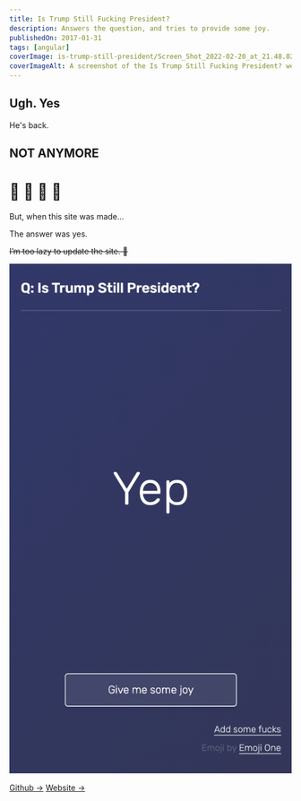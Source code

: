 ```yaml
---
title: Is Trump Still Fucking President?
description: Answers the question, and tries to provide some joy.
publishedOn: 2017-01-31
tags: [angular]
coverImage: is-trump-still-president/Screen_Shot_2022-02-20_at_21.48.02.png
coverImageAlt: A screenshot of the Is Trump Still Fucking President? website, showing a large "NO" with confetti and a party hat.
---
```


## Ugh. Yes

He's back.

## NOT ANYMORE

# 🎉 🥳 🎉 🥳

But, when this site was made...

The answer was yes.

~~I’m too lazy to update the site. 😬~~

![Screen Shot 2022-02-20 at 21.48.02.png](is-trump-still-president/Screen_Shot_2022-02-20_at_21.48.02.png)

[Github →](https://github.com/thalida/istrumpstillfuckingpresident)   [Website →](https://thalida.github.io/istrumpstillfuckingpresident/)
